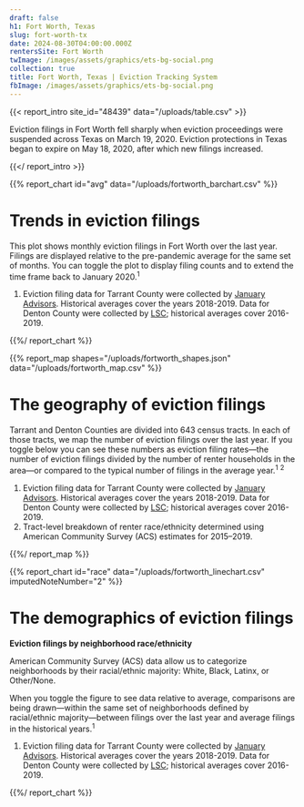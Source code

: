 ```yaml
---
draft: false
h1: Fort Worth, Texas
slug: fort-worth-tx
date: 2024-08-30T04:00:00.000Z
rentersSite: Fort Worth
twImage: /images/assets/graphics/ets-bg-social.png
collection: true
title: Fort Worth, Texas | Eviction Tracking System
fbImage: /images/assets/graphics/ets-bg-social.png
---
```

{{< report_intro site_id="48439" data="/uploads/table.csv" >}}

Eviction filings in Fort Worth fell sharply when eviction proceedings were suspended across Texas on March 19, 2020. Eviction protections in Texas began to expire on May 18, 2020, after which new filings increased.

{{</ report_intro >}}


{{% report_chart id="avg" data="/uploads/fortworth_barchart.csv" %}}





# Trends in eviction filings

This plot shows monthly eviction filings in Fort Worth over the last year. Filings are displayed relative to the pre-pandemic average for the same set of months. You can toggle the plot to display filing counts and to extend the time frame back to January 2020.<sup>1</sup>

1. Eviction filing data for Tarrant County were collected by [January Advisors](https://www.januaryadvisors.com/). Historical averages cover the years 2018-2019. Data for Denton County were collected by [LSC](https://www.lsc.gov/); historical averages cover 2016-2019.





{{%/ report_chart %}}



{{% report_map shapes="/uploads/fortworth_shapes.json" data="/uploads/fortworth_map.csv" %}}

# The geography of eviction filings

Tarrant and Denton Counties are divided into 643 census tracts. In each of those tracts, we map the number of eviction filings over the last year. If you toggle below you can see these numbers as eviction filing rates—the number of eviction filings divided by the number of renter households in the area—or compared to the typical number of filings in the average year.<sup>1</sup> <sup>2</sup>

1. Eviction filing data for Tarrant County were collected by [January Advisors](https://www.januaryadvisors.com/). Historical averages cover the years 2018-2019. Data for Denton County were collected by [LSC](https://www.lsc.gov/); historical averages cover 2016-2019. 
2. Tract-level breakdown of renter race/ethnicity determined using American Community Survey (ACS) estimates for 2015–2019.

{{%/ report_map %}}


{{% report_chart id="race" data="/uploads/fortworth_linechart.csv" imputedNoteNumber="2" %}}

# The demographics of eviction filings

**Eviction filings by neighborhood race/ethnicity**

American Community Survey (ACS) data allow us to categorize neighborhoods by their racial/ethnic majority: White, Black, Latinx, or Other/None.

When you toggle the figure to see data relative to average, comparisons are being drawn—within the same set of neighborhoods defined by racial/ethnic majority—between filings over the last year and average filings in the historical years.<sup>1</sup>

1. Eviction filing data for Tarrant County were collected by [January Advisors](https://www.januaryadvisors.com/). Historical averages cover the years 2018-2019. Data for Denton County were collected by [LSC](https://www.lsc.gov/); historical averages cover 2016-2019.

{{%/ report_chart %}}